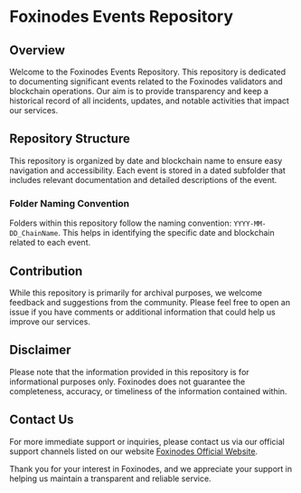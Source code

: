 # Foxinodes Events Repository

## Overview

Welcome to the Foxinodes Events Repository. This repository is dedicated to documenting significant events related to the Foxinodes validators and blockchain operations. Our aim is to provide transparency and keep a historical record of all incidents, updates, and notable activities that impact our services.

## Repository Structure

This repository is organized by date and blockchain name to ensure easy navigation and accessibility. Each event is stored in a dated subfolder that includes relevant documentation and detailed descriptions of the event.

### Folder Naming Convention

Folders within this repository follow the naming convention: `YYYY-MM-DD_ChainName`. This helps in identifying the specific date and blockchain related to each event.

## Contribution

While this repository is primarily for archival purposes, we welcome feedback and suggestions from the community. Please feel free to open an issue if you have comments or additional information that could help us improve our services.

## Disclaimer

Please note that the information provided in this repository is for informational purposes only. Foxinodes does not guarantee the completeness, accuracy, or timeliness of the information contained within.

## Contact Us

For more immediate support or inquiries, please contact us via our official support channels listed on our website [Foxinodes Official Website](https://foxinodes.net).

Thank you for your interest in Foxinodes, and we appreciate your support in helping us maintain a transparent and reliable service.
